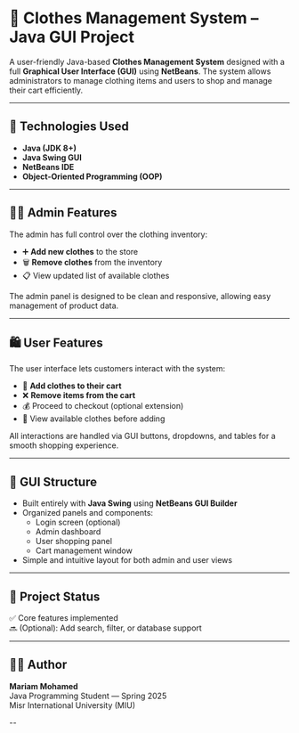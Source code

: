 # 👕 Clothes Management System – Java GUI Project

A user-friendly Java-based **Clothes Management System** designed with a full **Graphical User Interface (GUI)** using **NetBeans**. The system allows administrators to manage clothing items and users to shop and manage their cart efficiently.

---

## 🧰 Technologies Used

- **Java (JDK 8+)**
- **Java Swing GUI**
- **NetBeans IDE**
- **Object-Oriented Programming (OOP)**

---

## 👩‍💼 Admin Features

The admin has full control over the clothing inventory:

- ➕ **Add new clothes** to the store
- 🗑️ **Remove clothes** from the inventory
- 📋 View updated list of available clothes

The admin panel is designed to be clean and responsive, allowing easy management of product data.

---

## 🛍️ User Features

The user interface lets customers interact with the system:

- 🛒 **Add clothes to their cart**
- ❌ **Remove items from the cart**
- 💰 Proceed to checkout (optional extension)
- 🧾 View available clothes before adding

All interactions are handled via GUI buttons, dropdowns, and tables for a smooth shopping experience.

---

## 🎨 GUI Structure

- Built entirely with **Java Swing** using **NetBeans GUI Builder**
- Organized panels and components:
  - Login screen (optional)
  - Admin dashboard
  - User shopping panel
  - Cart management window
- Simple and intuitive layout for both admin and user views

---

## 🧪 Project Status

✅ Core features implemented  
🔜 (Optional): Add search, filter, or database support

---

## 👩‍💻 Author

**Mariam Mohamed**  
Java Programming Student — Spring 2025  
Misr International University (MIU)

--

